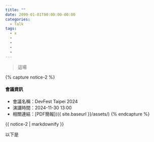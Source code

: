 ```yaml
---
title: ""
date: 2099-01-01T00:00:00-00:00
categories:
  - Talk
tags:
  - x
  - 
  -  
  - 
  - 
---
```


> 這場

{% capture notice-2 %}
#### 會議資訊

* 會議名稱：DevFest Taipei 2024
* 演講時間：2024-11-30 13:00
* 相關連結：[PDF簡報]({{ site.baseurl }}/assets/)
  {% endcapture %}

<div class="notice">{{ notice-2 | markdownify }}</div>



以下是
